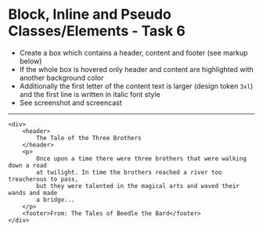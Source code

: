 # Block, Inline and Pseudo Classes/Elements - Task 6

- Create a box which contains a header, content and footer (see markup below)
- If the whole box is hovered only header and content are highlighted with
  another background color
- Additionally the first letter of the content text is larger (design token
  `3xl`) and the first line is written in italic font style
- See screenshot and screencast

---

    <div>
        <header>
            The Tale of the Three Brothers
        </header>
        <p>
            Once upon a time there were three brothers that were walking down a road
            at twilight. In time the brothers reached a river too treacherous to pass,
            but they were talented in the magical arts and waved their wands and made
            a bridge...
        </p>
        <footer>From: The Tales of Beedle the Bard</footer>
    </div>
